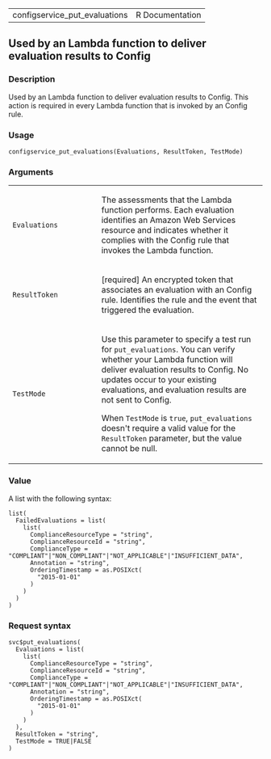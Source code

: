 <table style="width: 100%;">
<tbody>
<tr class="odd">
<td>configservice_put_evaluations</td>
<td style="text-align: right;">R Documentation</td>
</tr>
</tbody>
</table>

## Used by an Lambda function to deliver evaluation results to Config

### Description

Used by an Lambda function to deliver evaluation results to Config. This
action is required in every Lambda function that is invoked by an Config
rule.

### Usage

    configservice_put_evaluations(Evaluations, ResultToken, TestMode)

### Arguments

<table>
<colgroup>
<col style="width: 35%" />
<col style="width: 65%" />
</colgroup>
<tbody>
<tr class="odd">
<td><code
id="configservice_put_evaluations_:_Evaluations">Evaluations</code></td>
<td><p>The assessments that the Lambda function performs. Each
evaluation identifies an Amazon Web Services resource and indicates
whether it complies with the Config rule that invokes the Lambda
function.</p></td>
</tr>
<tr class="even">
<td><code
id="configservice_put_evaluations_:_ResultToken">ResultToken</code></td>
<td><p>[required] An encrypted token that associates an evaluation with
an Config rule. Identifies the rule and the event that triggered the
evaluation.</p></td>
</tr>
<tr class="odd">
<td><code
id="configservice_put_evaluations_:_TestMode">TestMode</code></td>
<td><p>Use this parameter to specify a test run for
<code>put_evaluations</code>. You can verify whether your Lambda
function will deliver evaluation results to Config. No updates occur to
your existing evaluations, and evaluation results are not sent to
Config.</p>
<p>When <code>TestMode</code> is <code>true</code>,
<code>put_evaluations</code> doesn't require a valid value for the
<code>ResultToken</code> parameter, but the value cannot be
null.</p></td>
</tr>
</tbody>
</table>

### Value

A list with the following syntax:

    list(
      FailedEvaluations = list(
        list(
          ComplianceResourceType = "string",
          ComplianceResourceId = "string",
          ComplianceType = "COMPLIANT"|"NON_COMPLIANT"|"NOT_APPLICABLE"|"INSUFFICIENT_DATA",
          Annotation = "string",
          OrderingTimestamp = as.POSIXct(
            "2015-01-01"
          )
        )
      )
    )

### Request syntax

    svc$put_evaluations(
      Evaluations = list(
        list(
          ComplianceResourceType = "string",
          ComplianceResourceId = "string",
          ComplianceType = "COMPLIANT"|"NON_COMPLIANT"|"NOT_APPLICABLE"|"INSUFFICIENT_DATA",
          Annotation = "string",
          OrderingTimestamp = as.POSIXct(
            "2015-01-01"
          )
        )
      ),
      ResultToken = "string",
      TestMode = TRUE|FALSE
    )
